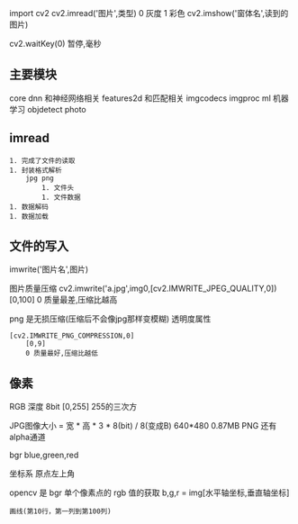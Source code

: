 import cv2
cv2.imread('图片',类型)
    0 灰度
    1 彩色
cv2.imshow('窗体名',读到的图片)

cv2.waitKey(0)  暂停,毫秒

## 主要模块
core
dnn 和神经网络相关
features2d  和匹配相关
imgcodecs
imgproc
ml 机器学习
objdetect
photo


## imread
    1. 完成了文件的读取
    1. 封装格式解析
        jpg png
            1. 文件头
            1. 文件数据
    1. 数据解码
    1. 数据加载


## 文件的写入
imwrite('图片名',图片)


图片质量压缩
    cv2.imwrite('a.jpg',img0,[cv2.IMWRITE_JPEG_QUALITY,0]) 
        [0,100]
        0 质量最差,压缩比越高


png 
    是无损压缩(压缩后不会像jpg那样变模糊)
    透明度属性

    [cv2.IMWRITE_PNG_COMPRESSION,0]
        [0,9]
        0 质量最好,压缩比越低


## 像素

RGB
深度 8bit [0,255]
    255的三次方

JPG图像大小 = 宽 * 高 * 3 * 8(bit) / 8(变成B) 
    640*480 0.87MB
PNG 还有 alpha通道

bgr blue,green,red


坐标系
    原点左上角

opencv 是 bgr
    单个像素点的 rgb 值的获取
        b,g,r = img[水平轴坐标,垂直轴坐标]

    画线(第10行，第一列到第100列)
    
